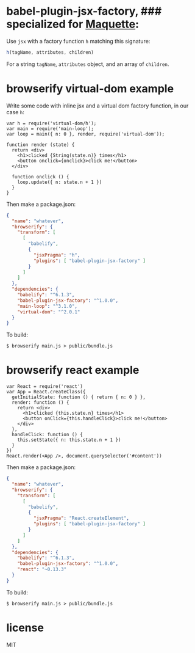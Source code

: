 # babel-plugin-jsx-factory, ### specialized for [Maquette](https://github.com/AFASSoftware/maquette):

Use `jsx` with a factory function `h` matching this signature:

``` js
h(tagName, attributes, children)
```

For a string `tagName`, `attributes` object, and an array of `children`.

# browserify virtual-dom example

Write some code with inline jsx and a virtual dom factory function, in our case
`h`:

```
var h = require('virtual-dom/h');
var main = require('main-loop');
var loop = main({ n: 0 }, render, require('virtual-dom'));

function render (state) {
  return <div>
    <h1>clicked {String(state.n)} times</h1>
    <button onclick={onclick}>click me!</button>
  </div>

  function onclick () {
    loop.update({ n: state.n + 1 })
  }
}
```

Then make a package.json:

``` json
{
  "name": "whatever",
  "browserify": {
    "transform": [
      [
        "babelify",
        {
          "jsxPragma": "h",
          "plugins": [ "babel-plugin-jsx-factory" ]
        }
      ]
    ]
  },
  "dependencies": {
    "babelify": "^6.1.3",
    "babel-plugin-jsx-factory": "^1.0.0",
    "main-loop": "^3.1.0",
    "virtual-dom": "^2.0.1"
  }
}
```

To build:

```
$ browserify main.js > public/bundle.js
```

# browserify react example

```
var React = require('react')
var App = React.createClass({
  getInitialState: function () { return { n: 0 } },
  render: function () {
    return <div>
      <h1>clicked {this.state.n} times</h1>
      <button onClick={this.handleClick}>click me!</button>
    </div>
  },
  handleClick: function () {
    this.setState({ n: this.state.n + 1 })
  }
})
React.render(<App />, document.querySelector('#content'))
```

Then make a package.json:

``` json
{
  "name": "whatever",
  "browserify": {
    "transform": [
      [
        "babelify",
        {
          "jsxPragma": "React.createElement",
          "plugins": [ "babel-plugin-jsx-factory" ]
        }
      ]
    ]
  },
  "dependencies": {
    "babelify": "^6.1.3",
    "babel-plugin-jsx-factory": "^1.0.0",
    "react": "~0.13.3"
  }
}
```

To build:

```
$ browserify main.js > public/bundle.js
```

# license

MIT
